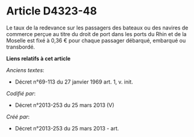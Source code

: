 # Article D4323-48

Le taux de la redevance sur les passagers des bateaux ou des navires de commerce perçue au titre du droit de port dans les
ports du Rhin et de la Moselle est fixé à 0,36 € pour chaque passager débarqué, embarqué ou transbordé.

**Liens relatifs à cet article**

_Anciens textes_:

  - Décret n°69-113 du 27 janvier 1969 art. 1, v. init.

_Codifié par_:

  - Décret n°2013-253 du 25 mars 2013 (V)

_Créé par_:

  - Décret n°2013-253 du 25 mars 2013 - art.

